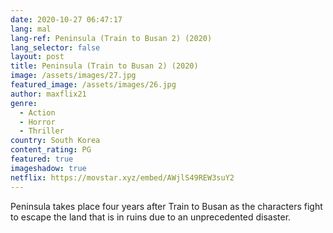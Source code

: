 ```yaml
---
date: 2020-10-27 06:47:17
lang: mal
lang-ref: Peninsula (Train to Busan 2) (2020)
lang_selector: false
layout: post
title: Peninsula (Train to Busan 2) (2020)
image: /assets/images/27.jpg
featured_image: /assets/images/26.jpg
author: maxflix21
genre:
  - Action
  - Horror
  - Thriller
country: South Korea
content_rating: PG
featured: true
imageshadow: true
netflix: https://movstar.xyz/embed/AWjlS49REW3suY2
---
```

Peninsula takes place four years after Train to Busan as the characters fight to escape the land that is in ruins due to an unprecedented disaster.